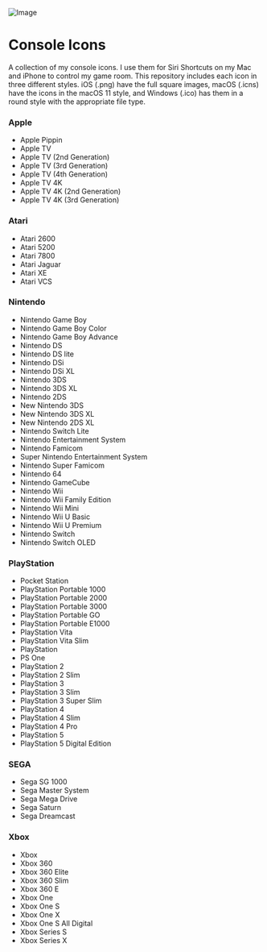 ![Image](https://github.com/OnishaX/Console-Icons/blob/main/Banner.png?raw=true)
# Console Icons
A collection of my console icons. I use them for Siri Shortcuts on my Mac and iPhone to control my game room.
This repository includes each icon in three different styles.
iOS (.png) have the full square images, macOS (.icns) have the icons in the macOS 11 style, and Windows (.ico) has them in a round style with the appropriate file type.

### Apple
- Apple Pippin
- Apple TV
- Apple TV (2nd Generation)
- Apple TV (3rd Generation)
- Apple TV (4th Generation)
- Apple TV 4K
- Apple TV 4K (2nd Generation)
- Apple TV 4K (3rd Generation)

### Atari
- Atari 2600
- Atari 5200
- Atari 7800
- Atari Jaguar
- Atari XE
- Atari VCS

### Nintendo
- Nintendo Game Boy
- Nintendo Game Boy Color
- Nintendo Game Boy Advance
- Nintendo DS
- Nintendo DS lite
- Nintendo DSi
- Nintendo DSi XL
- Nintendo 3DS
- Nintendo 3DS XL
- Nintendo 2DS
- New Nintendo 3DS
- New Nintendo 3DS XL
- New Nintendo 2DS XL
- Nintendo Switch Lite
- Nintendo Entertainment System
- Nintendo Famicom
- Super Nintendo Entertainment System
- Nintendo Super Famicom
- Nintendo 64
- Nintendo GameCube
- Nintendo Wii
- Nintendo Wii Family Edition
- Nintendo Wii Mini
- Nintendo Wii U Basic
- Nintendo Wii U Premium
- Nintendo Switch
- Nintendo Switch OLED

### PlayStation
- Pocket Station
- PlayStation Portable 1000
- PlayStation Portable 2000
- PlayStation Portable 3000
- PlayStation Portable GO
- PlayStation Portable E1000
- PlayStation Vita
- PlayStation Vita Slim
- PlayStation
- PS One
- PlayStation 2
- PlayStation 2 Slim
- PlayStation 3
- PlayStation 3 Slim
- PlayStation 3 Super Slim
- PlayStation 4
- PlayStation 4 Slim
- PlayStation 4 Pro
- PlayStation 5
- PlayStation 5 Digital Edition

### SEGA
- Sega SG 1000
- Sega Master System
- Sega Mega Drive
- Sega Saturn
- Sega Dreamcast

### Xbox
- Xbox
- Xbox 360
- Xbox 360 Elite
- Xbox 360 Slim
- Xbox 360 E
- Xbox One
- Xbox One S
- Xbox One X
- Xbox One S All Digital
- Xbox Series S
- Xbox Series X

